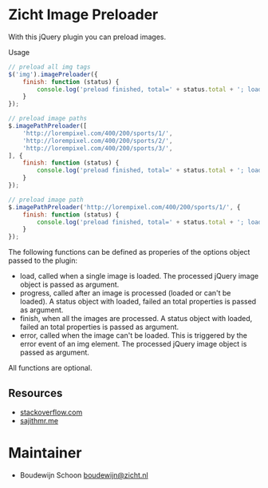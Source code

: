 # Zicht Image Preloader

With this jQuery plugin you can preload images.

Usage

```javascript
// preload all img tags
$('img').imagePreloader({
    finish: function (status) {
        console.log('preload finished, total=' + status.total + '; loaded=' + status.loaded + '; failed=' + status.failed);
    }
});

// preload image paths
$.imagePathPreloader([
    'http://lorempixel.com/400/200/sports/1/',
    'http://lorempixel.com/400/200/sports/2/',
    'http://lorempixel.com/400/200/sports/3/',
], {
    finish: function (status) {
        console.log('preload finished, total=' + status.total + '; loaded=' + status.loaded + '; failed=' + status.failed);
    }
});

// preload image path
$.imagePathPreloader('http://lorempixel.com/400/200/sports/1/', {
    finish: function (status) {
        console.log('preload finished, total=' + status.total + '; loaded=' + status.loaded + '; failed=' + status.failed);
    }
});
```

The following functions can be defined as properies of the options object passed to the plugin:

- load, called when a single image is loaded. The processed jQuery image object is passed as argument.
- progress, called after an image is processed (loaded or can't be loaded). A status object with loaded, failed an total properties is passed as argument.
- finish, when all the images are processed. A status object with loaded, failed an total properties is passed as argument.
- error, called when the image can't be loaded. This is triggered by the error event of an img element. The processed jQuery image object is passed as argument.

All functions are optional.

## Resources
+ [stackoverflow.com](http://stackoverflow.com/questions/1977871/check-if-an-image-is-loaded-no-errors-in-javascript)
+ [sajithmr.me](http://www.sajithmr.me/javascript-check-an-image-is-loaded-or-not/)

# Maintainer
* Boudewijn Schoon <boudewijn@zicht.nl>
